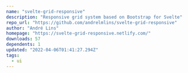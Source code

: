 ```yaml
---
name: "svelte-grid-responsive"
description: "Responsive grid system based on Bootstrap for Svelte"
repo_url: "https://github.com/andrelmlins/svelte-grid-responsive"
author: "André Lins"
homepage: "https://svelte-grid-responsive.netlify.com/"
downloads: 57
dependents: 1
updated: "2022-04-06T01:41:27.294Z"
tags: 
  - ui
---
```


